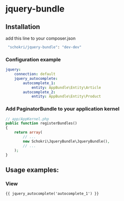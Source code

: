 # jquery-bundle
## Installation
add this line to your composer.json
```sh
 "schokri/jquery-bundle": "dev-dev"
```
### Configuration example
```yaml
jquery:
    connection: default
    jquery_autocomplete:
        autocomplete_1:
            entity: AppBundle\Entity\Article
        autocomplete_2:
            entity: AppBundle\Entity\Product
```
### Add PaginatorBundle to your application kernel

```php
// app/AppKernel.php
public function registerBundles()
{
    return array(
        // ...
        new Schokri\JqueryBundle\JqueryBundle(),
        // ...
    );
}
```
## Usage examples:
### View

```twig
{{ jquery_autocomplete('autocomplete_1') }}
```